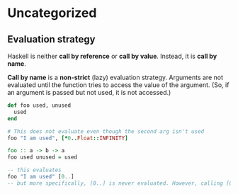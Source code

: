 # Uncategorized

## Evaluation strategy

Haskell is neither **call by reference** or **call by value**. Instead, it is **call by name**.

**Call by name** is a **non-strict** (lazy) evaluation strategy. Arguments are not evaluated until the function tries to access the value of the argument. (So, if an argument is passed but not used, it is not accessed.)

```ruby
def foo used, unused
  used
end

# This does not evaluate even though the second arg isn't used
foo "I am used", [*0..Float::INFINITY]
```

```haskell
foo :: a -> b -> a
foo used unused = used

-- this evaluates
foo "I am used" [0..]
-- but more specifically, [0..] is never evaluated. However, calling [0..] in GHCI causes an infinite stream of numbers to be printed to console
```

